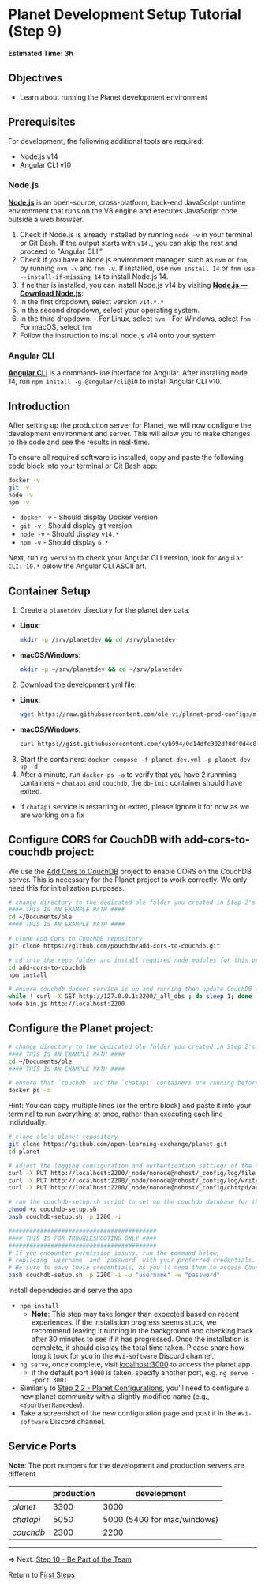 ﻿# Planet Development Setup Tutorial (Step 9)
**Estimated Time: 3h** 

## Objectives

- Learn about running the Planet development environment

## Prerequisites

For development, the following additional tools are required:

- Node.js v14
- Angular CLI v10

### Node.js

[**Node.js**](https://nodejs.org) is an open-source, cross-platform, back-end JavaScript runtime environment that runs on the V8 engine and executes JavaScript code outside a web browser.

1. Check if Node.js is already installed by running `node -v` in your terminal or Git Bash. If the output starts with `v14.`, you can skip the rest and proceed to "Angular CLI."
2. Check if you have a Node.js environment manager, such as `nvm` or `fnm`, by running `nvm -v` and `fnm -v`. If installed, use `nvm install 14` or `fnm use --install-if-missing 14` to install Node.js 14.
3. If neither is installed, you can install Node.js v14 by visiting [**Node.js — Download Node.js**](https://nodejs.org/en/download/package-manager):
  1. In the first dropdown, select version `v14.*.*`
  2. In the second dropdown, select your operating system.
  3. In the third dropdown:
    - For Linux, select `nvm`
    - For Windows, select `fnm`
    - For macOS, select `fnm`
  4. Follow the instruction to install node.js v14 onto your system

### Angular CLI

[**Angular CLI**](https://cli.angular.io) is a command-line interface for Angular. After installing node 14, run `npm install -g @angular/cli@10` to install Angular CLI v10.

## Introduction

After setting up the production server for Planet, we will now configure the development environment and server. This will allow you to make changes to the code and see the results in real-time. 

To ensure all required software is installed, copy and paste the following code block into your terminal or Git Bash app:

```bash
docker -v
git -v
node -v
npm -v
```

- `docker -v` - Should display Docker version
- `git -v` - Should display git version
- `node -v` - Should display `v14.*`
- `npm -v` - Should display `6.*`

Next, run `ng version` to check your Angular CLI version, look for `Angular CLI: 10.*` below the Angular CLI ASCII art.

## Container Setup

1. Create a `planetdev` directory for the planet dev data:
  - **Linux**:
    ```bash
    mkdir -p /srv/planetdev && cd /srv/planetdev
    ```
  - **macOS/Windows**:
    ```bash
    mkdir -p ~/srv/planetdev && cd ~/srv/planetdev
    ```
2. Download the development yml file:
  - **Linux**:
    ```bash
    wget https://raw.githubusercontent.com/ole-vi/planet-prod-configs/main/planet-dev.yml
    ```
  - **macOS/Windows**:
    ```bash
    curl https://gist.githubusercontent.com/xyb994/0d14dfe302df0df0d4e8d8df0d1d5feb/raw/planet-dev-mac.yml -o planet-dev.yml
    ```
3. Start the containers: `docker compose -f planet-dev.yml -p planet-dev up -d`
4. After a minute, run `docker ps -a` to verify that you have 2 runnning containers – `chatapi` and `couchdb`, the `db-init` container should have exited.
  - If `chatapi` service is restarting or exited, please ignore it for now as we are working on a fix

## Configure CORS for CouchDB with add-cors-to-couchdb project:

We use the [Add Cors to CouchDB](https://github.com/pouchdb/add-cors-to-couchdb) project to enable CORS on the CouchDB server. This is necessary for the Planet project to work correctly. We only need this for initialization purposes.

```bash
# change directory to the dedicated ole folder you created in Step 2's "Preparation" section
#### THIS IS AN EXAMPLE PATH ####
cd ~/Documents/ole
#### THIS IS AN EXAMPLE PATH ####
```

```bash
# clone Add Cors to CouchDB repository
git clone https://github.com/pouchdb/add-cors-to-couchdb.git

# cd into the repo folder and install required node modules for this project
cd add-cors-to-couchdb
npm install

# ensure couchdb docker service is up and running then update CouchDB with CORS settings
while ! curl -X GET http://127.0.0.1:2200/_all_dbs ; do sleep 1; done
node bin.js http://localhost:2200
```

## Configure the Planet project:

```bash
# change directory to the dedicated ole folder you created in Step 2's "Preparation" section
#### THIS IS AN EXAMPLE PATH ####
cd ~/Documents/ole
#### THIS IS AN EXAMPLE PATH ####
```

```bash
# ensure that `couchdb` and the `chatapi` containers are running before proceeding.
docker ps -a
```

Hint: You can copy multiple lines (or the entire block) and paste it into your terminal to run everything at once, rather than executing each line individually.

```bash
# clone ole's planet repository
git clone https://github.com/open-learning-exchange/planet.git
cd planet

# adjust the logging configuration and authentication settings of the CouchDB service
curl -X PUT http://localhost:2200/_node/nonode@nohost/_config/log/file -d '"/opt/couchdb/var/log/couch.log"'
curl -X PUT http://localhost:2200/_node/nonode@nohost/_config/log/writer -d '"file"'
curl -X PUT http://localhost:2200/_node/nonode@nohost/_config/chttpd/authentication_handlers -d '"{chttpd_auth, cookie_authentication_handler}, {chttpd_auth, proxy_authentication_handler}, {chttpd_auth, default_authentication_handler}"'

# run the couchdb-setup.sh script to set up the couchdb database for the planet project
chmod +x couchdb-setup.sh
bash couchdb-setup.sh -p 2200 -i
```

```bash
##########################################
#### THIS IS FOR TROUBLESHOOTING ONLY ####
##########################################
# If you encounter permission issues, run the command below,
# replacing `username` and `password` with your preferred credentials.
# Be sure to save these credentials, as you'll need them to access CouchDB through the Fauxton interface (`localhost:2200/_utils`).
bash couchdb-setup.sh -p 2200 -i -u "username" -w "password"
```

Install dependecies and serve the app

- `npm install`
  - **Note**: This step may take longer than expected based on recent experiences. If the installation progress seems stuck, we recommend leaving it running in the background and checking back after 30 minutes to see if it has progressed. Once the installation is complete, it should display the total time taken. Please share how long it took for you in the `#vi-software` Discord channel.
- `ng serve`, once complete, visit [localhost:3000](localhost:3000) to access the planet app.
  - if the default port `3000` is taken, specify another port, e.g. `ng serve --port 3001`
- Similarly to [Step 2.2 - Planet Configurations](vi-planet-configurations.md#Configure_Your_Planet_Community), you’ll need to configure a new planet community with a slightly modified name (e.g., `<YourUserName>dev`).
- Take a screenshot of the new configuration page and post it in the `#vi-software` Discord channel.

## Service Ports

**Note**: The port numbers for the development and production servers are different

||**production**|**development**|
|---|--------------|---------------|
| *planet* | 3300 | 3000 |
| *chatapi* | 5050 | 5000 (5400 for mac/windows) |
| *couchdb* | 2300 | 2200 |

---

**→** Next: [Step 10 - Be Part of the Team](vi-first-steps.md#Step_10_-_Be_Part_of_the_Team)

Return to [First Steps](vi-first-steps.md#Step_9_-_Planet_Developemnt_Setup)
